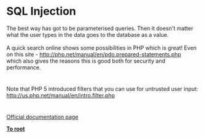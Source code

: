 # SQL Injection




<div class="phpcode"><span class="html">
The best way has got to be parameterised queries. Then it doesn&apos;t matter what the user types in the data goes to the database as a value. <br><br>A quick search online shows some possibilities in PHP which is great! Even on this site - <a href="http://php.net/manual/en/pdo.prepared-statements.php" rel="nofollow" target="_blank">http://php.net/manual/en/pdo.prepared-statements.php</a><br>which also gives the reasons this is good both for security and performance.</span>
</div>
  

#


<div class="phpcode"><span class="html">
Note that PHP 5 introduced filters that you can use for untrusted user input:<br><a href="http://us.php.net/manual/en/intro.filter.php" rel="nofollow" target="_blank">http://us.php.net/manual/en/intro.filter.php</a></span>
</div>
  

#

[Official documentation page](https://www.php.net/manual/en/security.database.sql-injection.php)

**[To root](/README.md)**